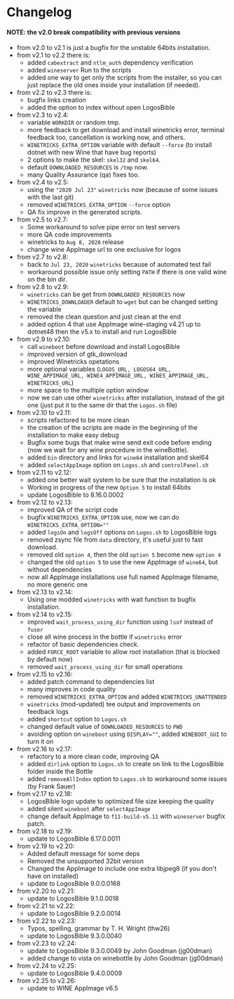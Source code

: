 # Changelog

#### NOTE: the v2.0 break compatibility with previous versions

* from v2.0 to v2.1 is just a bugfix for the unstable 64bits installation.
* from v2.1 to v2.2 there is:
  - added `cabextract` and `ntlm_auth` dependency verification
  - added `wineserver` Run to the scripts
  - added one way to get only the scripts from the installer, so you can just replace the old ones inside your installation (if needed).
* from v2.2 to v2.3 there is:
  - bugfix links creation
  - added the option to index without open LogosBible
* from v2.3 to v2.4:
  - variable `WORKDIR` or random tmp.
  - more feedback to get download and install winetricks error, terminal feedback too, cancellation is working now, and others.
  - `WINETRICKS_EXTRA_OPTION` variable with default `--force` (to install dotnet with new Wine that have bug reports)
  - 2 options to make the skel: `skel32` and `skel64`.
  - default `DOWNLOADED_RESOURCES` is `/tmp` now.
  - many Quality Assurance (qa) fixes too.
* from v2.4 to v2.5:
  - using the `"2020 Jul 23"` `winetricks` now (because of some issues with the last git)
  - removed `WINETRICKS_EXTRA_OPTION` `--force` option
  - QA fix improve in the generated scripts.
* from v2.5 to v2.7:
  - Some workaround to solve pipe error on test servers
  - more QA code improvements
  - winetricks to `Aug 8, 2020` release
  - change wine AppImage url to one exclusive for logos
* from v2.7 to v2.8:
  - back to `Jul 23, 2020` `winetricks` because of automated test fail
  - workaround possible issue only setting `PATH` if there is one valid wine on the bin dir.
* from v2.8 to v2.9:
  - `winetricks` can be get from `DOWNLOADED_RESOURCES` now
  - `WINETRICKS_DOWNLOADER` default to `wget` but can be changed setting the variable
  - removed the clean question and just clean at the end
  - added option 4 that use AppImage wine-staging v4.21 up to dotnet48 then the v5.x to install and run LogosBible
* from v2.9 to v2.10:
  - call `wineboot` before download and install LogosBible
  - improved version of gtk_download
  - improved Winetricks opetations
  - more optional variables (`LOGOS_URL, LOGOS64_URL, WINE_APPIMAGE_URL, WINE4_APPIMAGE_URL, WINE5_APPIMAGE_URL, WINETRICKS_URL`)
  - more space to the multiple option window
  - now we can use other `winetricks` after installation, instead of the git one (just put it to the same dir that the `Logos.sh` file)
* from v2.10 to v2.11:
  - scripts refactored to be more clean
  - the creation of the scripts are made in the beginning of the installation to make easy debug
  - Bugfix some bugs that make wine send exit code before ending (now we wait for any wine procedure in the wineBottle).
  - added `bin` directory and links for `wine64` installation and skel64
  - added `selectAppImage` option on `Logos.sh` and `controlPanel.sh`
* from v2.11 to v2.12:
  - added one better wait system to be sure that the installation is ok
  - Working in progress of the new `Option 5` to install 64bits
  - update LogosBible to 8.16.0.0002
* from v2.12 to v2.13:
  - improved QA of the script code
  - bugfix `WINETRICKS_EXTRA_OPTION` use, now we can do `WINETRICKS_EXTRA_OPTION=""`
  - added `logsOn` and `logsOff` options on `Logos.sh` to LogosBible logs
  - removed zsync file from `data` directory, it's useful just to fast download.
  - removed old `option 4`, then the old `option 5` become new `option 4`
  - changed the old `option 5` to use the new AppImage of `wine64`, but without dependencies
  - now all AppImage installations use full named AppImage filename, no more generic one
* from v2.13 to v2.14:
  - Using one modded `winetricks` with wait function to bugfix installation.
* from v2.14 to v2.15:
  - improved `wait_process_using_dir` function using `lsof` instead of `fuser`
  - close all wine process in the bottle if `winetricks` error
  - refactor of basic dependencies check.
  - added `FORCE_ROOT` variable to allow root installation (that is blocked by default now)
  - removed `wait_process_using_dir` for small operations
* from v2.15 to v2.16:
  - added patch command to dependencies list
  - many improves in code quality
  - removed `WINETRICKS_EXTRA_OPTION` and added `WINETRICKS_UNATTENDED`
  - `winetricks` (mod-updated) tee output and improvements on feedback logs
  - added `shortcut` option to `Logos.sh`
  - changed default value of `DOWNLOADED_RESOURCES` to `PWD`
  - avoiding option on `wineboot` using `DISPLAY=""`, added `WINEBOOT_GUI` to turn it on
* from v2.16 to v2.17:
  - refactory to a more clean code, improving QA
  - added `dirlink` option to `Logos.sh` to create on link to the LogosBible folder inside the Bottle
  - added `removeAllIndex` option to `Logos.sh` to workaround some issues (by Frank Sauer)
* from v2.17 to v2.18:
  - LogosBible logo update to optimized file size keeping the quality
  - added silent `wineboot` after `selectAppImage`
  - change default AppImage to `f11-build-v5.11` with `wineserver` bugfix patch.
* from v2.18 to v2.19:
  - update to LogosBible 8.17.0.0011
* from v2.19 to v2.20:
  - Added default message for some deps
  - Removed the unsupported 32bit version
  - Changed the AppImage to include one extra libjpeg8 (if you don't have on installed)
  - update to LogosBible 9.0.0.0168
* from v2.20 to v2.21:
  - update to LogosBible 9.1.0.0018
* from v2.21 to v2.22:
  - update to LogosBible 9.2.0.0014
* from v2.22 to v2.23:
  - Typos, spelling, grammar by T. H. Wright (thw26)
  - update to LogosBible 9.3.0.0040
* from v2.23 to v2.24:
  - update to LogosBible 9.3.0.0049 by John Goodman (jg00dman)
  - added change to vista on winebottle by John Goodman (jg00dman)
* from v2.24 to v2.25:
  - update to LogosBible 9.4.0.0009
* from v2.25 to v2.26:
  - update to WINE AppImage v6.5
